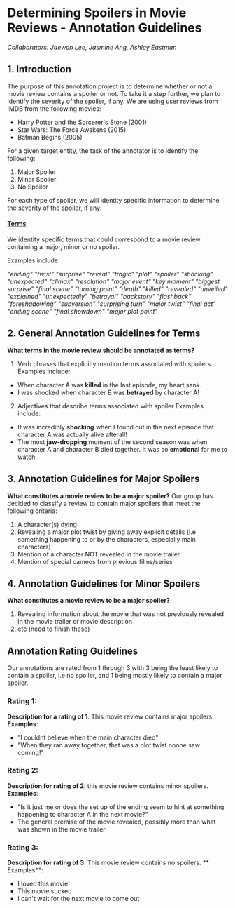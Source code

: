 # Determining Spoilers in Movie Reviews - Annotation Guidelines
*Collaborators: Jaewon Lee, Jasmine Ang, Ashley Eastman*

## 1. Introduction
The purpose of this annotation project is to determine whether or not a movie review contains a spoiler or not. To take it a step further, we plan to identify the severity of the spoiler, if any. We are using user reviews from IMDB from the following movies:
- Harry Potter and the Sorcerer's Stone (2001)
- Star Wars: The Force Awakens (2015)
- Batman Begins (2005)

For a given target entity, the task of the annotator is to identify the following:
1. Major Spoiler 
2. Minor Spoiler
3. No Spoiler

For each type of spoiler, we will identity specific information to determine the severity of the spoiler, if any:

#### <u> Terms </u>
We identity specific terms that could correspond to a movie review containing a major, minor or no spoiler. 

Examples include:

*"ending"
"twist"
"surprise"
"reveal"
"tragic"
"plot"
"spoiler"
"shocking"
"unexpected"
"climax"
"resolution"
"major event"
"key moment"
"biggest surprise"
"final scene"
"turning point"
"death"
"killed"
"revealed"
"unveiled"
"explained"
"unexpectedly"
"betrayal"
"backstory"
"flashback"
"foreshadowing"
"subversion"
"surprising turn"
"major twist"
"final act"
"ending scene"
"final showdown"
"major plot point"*

## 2. General Annotation Guidelines for Terms
**What terms in the movie review should be annotated as terms?**

1. Verb phrases that explicitly mention terms associated with spoilers 
Examples include:
- When character A was **killed** in the last episode, my heart sank.
- I was shocked when character B was **betrayed** by character A!

2. Adjectives that describe terms associated with spoiler
Examples include:
- It was incredibly **shocking** when I found out in the next episode that character A was actually alive afterall!
- The most **jaw-dropping** moment of the second season was when character A and character B died together. It was so **emotional** for me to watch

## 3. Annotation Guidelines for **Major Spoilers**
**What constitutes a movie review to be a major spoiler?** 
Our group has decided to classify a review to contain major spoilers that meet the following criteria:
1. A character(s) dying
2. Revealing a major plot twist by giving away explicit details (i.e something happening to or by the characters, especially main characters)
3. Mention of a character NOT revealed in the movie trailer
4. Mention of special cameos from previous films/series


## 4. Annotation Guidelines for **Minor Spoilers**
**What constitutes a movie review to be a major spoiler?** 
1. Revealing information about the movie that was not previously revealed in the movie trailer or movie description
2. etc (need to finish these)

## Annotation Rating Guidelines
Our annotations are rated from 1 through 3 with 3 being the least likely to contain a spoiler, i.e no spoiler, and 1 being mostly likely to contain a major spoiler. 

### Rating 1:
**Description for a rating of 1**: This movie review contains major spoilers.
**Examples**:
- "I couldnt believe when the main character died"
- "When they ran away together, that was a plot twist noone saw coming!"

### Rating 2:
**Description for rating of 2**: this movie review contains minor spoilers.
**Examples**:
- "Is it just me or does the set up of the ending seem to hint at something happening to character A in the next movie?"
- The general premise of the movie revealed, possibly more than what was shown in the movie trailer

### Rating 3: 
**Description for rating of 3**: This movie review contains no spoilers. 
** Examples**:
- I loved this movie!
- This movie sucked
- I can't wait for the next movie to come out
